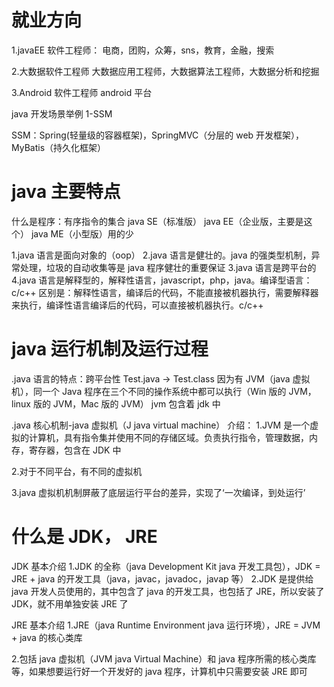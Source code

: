 # 就业方向

1.javaEE 软件工程师：
电商，团购，众筹，sns，教育，金融，搜索

2.大数据软件工程师
大数据应用工程师，大数据算法工程师，大数据分析和挖掘

3.Android 软件工程师
android 平台

java 开发场景举例 1-SSM

SSM：Spring(轻量级的容器框架)，SpringMVC（分层的 web 开发框架），MyBatis（持久化框架）

# java 主要特点

什么是程序：有序指令的集合
java SE（标准版）
java EE（企业版，主要是这个）
java ME（小型版）用的少

1.java 语言是面向对象的（oop）
2.java 语言是健壮的。java 的强类型机制，异常处理，垃圾的自动收集等是 java 程序健壮的重要保证
3.java 语言是跨平台的
4.java 语言是解释型的，解释性语言，javascript，php，java。编译型语言：c/c++
区别是：解释性语言，编译后的代码，不能直接被机器执行，需要解释器来执行，编译性语言编译后的代码，可以直接被机器执行。c/c++

# java 运行机制及运行过程

.java 语言的特点：跨平台性 Test.java -> Test.class
因为有 JVM（java 虚拟机），同一个 Java 程序在三个不同的操作系统中都可以执行（Win 版的 JVM，linux 版的 JVM，Mac 版的 JVM）
jvm 包含着 jdk 中

.java 核心机制-java 虚拟机（J java virtual machine）
介绍：
1.JVM 是一个虚拟的计算机，具有指令集并使用不同的存储区域。负责执行指令，管理数据，内存，寄存器，包含在 JDK 中

2.对于不同平台，有不同的虚拟机

3.java 虚拟机机制屏蔽了底层运行平台的差异，实现了‘一次编译，到处运行’

# 什么是 JDK， JRE

JDK 基本介绍
1.JDK 的全称（java Development Kit java 开发工具包），JDK = JRE + java 的开发工具（java，javac，javadoc，javap 等）
2.JDK 是提供给 java 开发人员使用的，其中包含了 java 的开发工具，也包括了 JRE，所以安装了 JDK，就不用单独安装 JRE 了

JRE 基本介绍
1.JRE（java Runtime Environment java 运行环境），JRE = JVM + java 的核心类库

2.包括 java 虚拟机（JVM java Virtual Machine）和 java 程序所需的核心类库等，如果想要运行好一个开发好的 java 程序，计算机中只需要安装 JRE 即可

